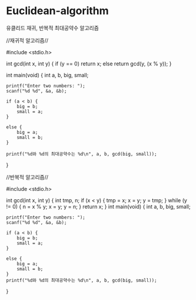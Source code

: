 # Euclidean-algorithm
유클리드 재귀, 반복적 최대공약수 알고리즘

//재귀적 알고리즘//






#include <stdio.h>

int gcd(int x, int y)
{
    if (y == 0)
        return x;
    else
        return gcd(y, (x % y));
}

int main(void)
{
    int a, b, big, small;

    printf("Enter two numbers: ");
    scanf("%d %d", &a, &b);

    if (a < b) {
        big = b;
        small = a;
    }

    else {
        big = a;
        small = b;
    }

    printf("%d와 %d의 최대공약수는 %d\n", a, b, gcd(big, small));
}

//반복적 알고리즘//

#include <stdio.h>

int gcd(int x, int y)
{
    int tmp, n;
    if (x < y) {
        tmp = x;
        x = y;
        y = tmp;
    }
    while (y != 0) {
        n = x % y;
        x = y;
        y = n;
    }
    return x;
}
int main(void)
{
    int a, b, big, small;

    printf("Enter two numbers: ");
    scanf("%d %d", &a, &b);

    if (a < b) {
        big = b;
        small = a;
    }

    else {
        big = a;
        small = b;
    }
    printf("%d와 %d의 최대공약수는 %d\n", a, b, gcd(big, small));
}
